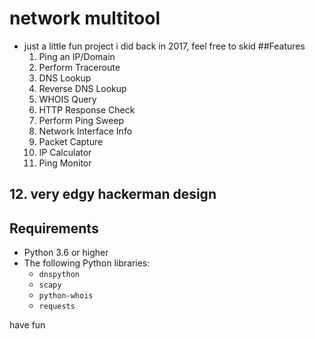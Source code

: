 # network multitool
- just a little fun project i did back in 2017, feel free to skid
##Features
  1.	Ping an IP/Domain
	2.	Perform Traceroute
	3.	DNS Lookup
	4.	Reverse DNS Lookup
	5.	WHOIS Query
	6.	HTTP Response Check
	7.	Perform Ping Sweep
	8.	Network Interface Info
	9.	Packet Capture
	10.	IP Calculator
	11.	Ping Monitor
## 12.	very edgy hackerman design

## Requirements
- Python 3.6 or higher
- The following Python libraries:
  - `dnspython`
  - `scapy`
  - `python-whois`
  - `requests`

have fun
